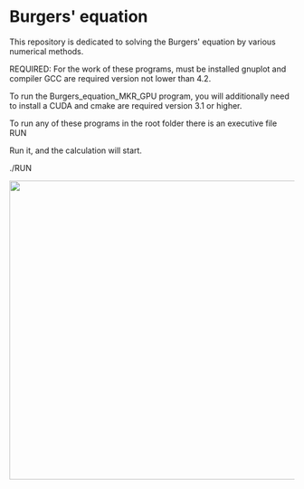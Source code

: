 # Burgers' equation
This repository is dedicated to solving the Burgers' equation by various numerical methods.

REQUIRED:
For the work of these programs, must be installed gnuplot and compiler GCC  are required version not lower than 4.2.

To run the Burgers_equation_MKR_GPU program, you will additionally need to install a CUDA and cmake are required version 3.1 or higher.

To run any of these programs in the root folder there is an executive file RUN

Run it, and the calculation will start.

./RUN



<a href="url"><img src="https://user-images.githubusercontent.com/48961982/55070493-71245100-5097-11e9-9695-8271d6d031b7.gif" align="left" height="528" width="528" ></a>
